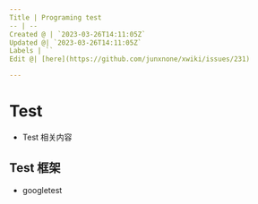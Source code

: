 ```yaml
---
Title | Programing test
-- | --
Created @ | `2023-03-26T14:11:05Z`
Updated @| `2023-03-26T14:11:05Z`
Labels | ``
Edit @| [here](https://github.com/junxnone/xwiki/issues/231)

---
```

# Test
- Test 相关内容

## Test 框架
- googletest
